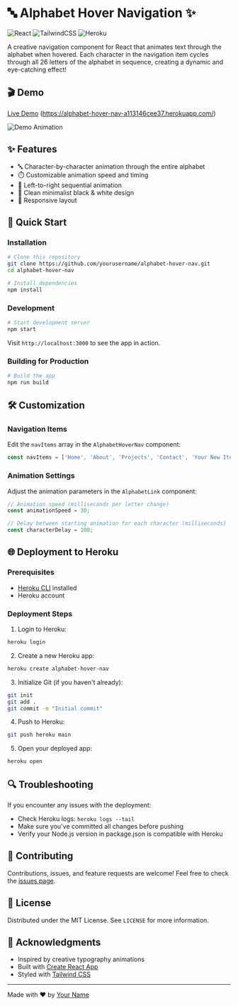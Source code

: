 # 🔤 Alphabet Hover Navigation ✨

![React](https://img.shields.io/badge/React-20232A?style=for-the-badge&logo=react&logoColor=61DAFB)
![TailwindCSS](https://img.shields.io/badge/Tailwind_CSS-38B2AC?style=for-the-badge&logo=tailwind-css&logoColor=white)
![Heroku](https://img.shields.io/badge/Heroku-430098?style=for-the-badge&logo=heroku&logoColor=white)

A creative navigation component for React that animates text through the alphabet when hovered. Each character in the navigation item cycles through all 26 letters of the alphabet in sequence, creating a dynamic and eye-catching effect!

## 🎬 Demo

[Live Demo](#) (https://alphabet-hover-nav-a113146cee37.herokuapp.com/)

![Demo Animation](https://media.giphy.com/media/placeholder/giphy.gif)

## ✨ Features

- 🔤 Character-by-character animation through the entire alphabet
- ⏱️ Customizable animation speed and timing
- 🔄 Left-to-right sequential animation
- 🎨 Clean minimalist black & white design
- 📱 Responsive layout

## 🚀 Quick Start

### Installation

```bash
# Clone this repository
git clone https://github.com/yourusername/alphabet-hover-nav.git
cd alphabet-hover-nav

# Install dependencies
npm install
```

### Development

```bash
# Start development server
npm start
```

Visit `http://localhost:3000` to see the app in action.

### Building for Production

```bash
# Build the app
npm run build
```

## 🛠️ Customization

### Navigation Items

Edit the `navItems` array in the `AlphabetHoverNav` component:

```jsx
const navItems = ['Home', 'About', 'Projects', 'Contact', 'Your New Item'];
```

### Animation Settings

Adjust the animation parameters in the `AlphabetLink` component:

```jsx
// Animation speed (milliseconds per letter change)
const animationSpeed = 30; 

// Delay between starting animation for each character (milliseconds)
const characterDelay = 100; 
```

## 🌐 Deployment to Heroku

### Prerequisites

- [Heroku CLI](https://devcenter.heroku.com/articles/heroku-cli) installed
- Heroku account

### Deployment Steps

1. Login to Heroku:

```bash
heroku login
```

2. Create a new Heroku app:

```bash
heroku create alphabet-hover-nav
```

3. Initialize Git (if you haven't already):

```bash
git init
git add .
git commit -m "Initial commit"
```

4. Push to Heroku:

```bash
git push heroku main
```

5. Open your deployed app:

```bash
heroku open
```

## 🔍 Troubleshooting

If you encounter any issues with the deployment:

- Check Heroku logs: `heroku logs --tail`
- Make sure you've committed all changes before pushing
- Verify your Node.js version in package.json is compatible with Heroku

## 🤝 Contributing

Contributions, issues, and feature requests are welcome! Feel free to check the [issues page](#).

## 📝 License

Distributed under the MIT License. See `LICENSE` for more information.

## 🙏 Acknowledgments

- Inspired by creative typography animations
- Built with [Create React App](https://create-react-app.dev/)
- Styled with [Tailwind CSS](https://tailwindcss.com/)

---

Made with ❤️ by [Your Name](#)